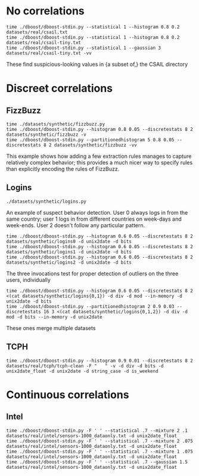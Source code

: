 # No correlations

    time ./dboost/dboost-stdin.py --statistical 1 --histogram 0.8 0.2 datasets/real/csail.txt
    time ./dboost/dboost-stdin.py --statistical 1 --histogram 0.8 0.2 datasets/real/csail-tiny.txt
    time ./dboost/dboost-stdin.py --statistical 1 --gaussian 3 datasets/real/csail-tiny.txt -vv

These find suspicious-looking values in {a subset of,} the CSAIL directory

# Discreet correlations

## FizzBuzz

    time ./datasets/synthetic/fizzbuzz.py
    time ./dboost/dboost-stdin.py --histogram 0.8 0.05 --discretestats 8 2 datasets/synthetic/fizzbuzz -v
    time ./dboost/dboost-stdin.py --partitionedhistogram 5 0.8 0.05 --discretestats 8 2 datasets/synthetic/fizzbuzz -vv

This example shows how adding a few extraction rules manages to capture relatively complex behavior; this provides a much nicer way to specify rules than explicitly encoding the rules of FizzBuzz.

## Logins

    ./datasets/synthetic/logins.py

An example of suspect behavior detection. User 0 always logs in from the same country; user 1 logs in from different countries on week-days and week-ends. User 2 doesn't follow any particular pattern.

    time ./dboost/dboost-stdin.py --histogram 0.6 0.05 --discretestats 8 2 datasets/synthetic/logins0 -d unix2date -d bits
    time ./dboost/dboost-stdin.py --histogram 0.6 0.05 --discretestats 8 2 datasets/synthetic/logins1 -d unix2date -d bits
    time ./dboost/dboost-stdin.py --histogram 0.6 0.05 --discretestats 8 2 datasets/synthetic/logins2 -d unix2date -d bits

The three invocations test for proper detection of outliers on the three users, individually

    time ./dboost/dboost-stdin.py --histogram 0.6 0.05 --discretestats 8 2 <(cat datasets/synthetic/logins{0,1}) -d div -d mod --in-memory -d unix2date -d bits
    time ./dboost/dboost-stdin.py --partitionedhistogram 2 0.9 0.03 --discretestats 16 3 <(cat datasets/synthetic/logins{0,1,2}) -d div -d mod -d bits --in-memory -d unix2date

These ones merge multiple datasets

## TCPH

    time ./dboost/dboost-stdin.py --histogram 0.9 0.01 --discretestats 8 2 datasets/real/tcph/tcph-clean -F "	" -v -d div -d bits -d unix2date_float -d unix2date -d string_case -d is_weekend

# Continuous correlations

## Intel

    time ./dboost/dboost-stdin.py -F ' ' --statistical .7 --mixture 2 .1 datasets/real/intel/sensors-1000_dataonly.txt -d unix2date_float
    time ./dboost/dboost-stdin.py -F ' ' --statistical .7 --mixture 2 .075 datasets/real/intel/sensors-1000_dataonly.txt -d unix2date_float
    time ./dboost/dboost-stdin.py -F ' ' --statistical .7 --mixture 1 .075 datasets/real/intel/sensors-1000_dataonly.txt -d unix2date_float
    time ./dboost/dboost-stdin.py -F ' ' --statistical .7 --gaussian 1.5 datasets/real/intel/sensors-1000_dataonly.txt -d unix2date_float